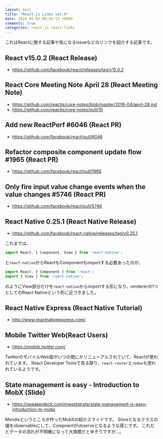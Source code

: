 ```yaml
---
layout: post
title: "React.js Links vol.4"
date: 2016-05-02 09:41:13 +0900
comments: true
categories: react.js react-links
---
```


これはReactに関する記事や気になるissueなどのリンクを紹介する記事です。

<!-- more -->


## React v15.0.2 (React Release)

* https://github.com/facebook/react/releases/tag/v15.0.2

## React Core Meeting Note April 28 (React Meeting Note)

* https://github.com/reactjs/core-notes/blob/master/2016-04/april-28.md
* https://github.com/reactjs/core-notes/pull/10

## Add new ReactPerf #6046 (React PR)

* https://github.com/facebook/react/pull/6046

## Refactor composite component update flow #1965 (React PR)

* https://github.com/facebook/react/pull/1965

## Only fire input value change events when the value changes #5746 (React PR)

* https://github.com/facebook/react/pull/5746

## React Native 0.25.1 (React Native Release)

* https://github.com/facebook/react-native/releases/tag/v0.25.1

これまでは、

```js
import React, { Component, View } from 'react-native';
```

と`react-native`からReactもComponentもimportする必要あったのが、

```js
import React, { Component } from 'react';
import { View } from 'react-native';
```

のようにView部分だけを`react-native`からimportする形になり、rendererの1つとしてのReact Nativeという形に近づきました。

## React Native Express (React Native Tutorial)

* http://www.reactnativeexpress.com/

## Mobile Twitter Web(React Users)

* https://mobile.twitter.com/

TwitterのモバイルWeb版がいつの間にかリニューアルされていて、Reactが使われています。
React Developer Toolsで見る限り、`react-router`と`redux`も使われているようです。

## State management is easy - Introduction to MobX (Slide)

* https://speakerdeck.com/mweststrate/state-management-is-easy-introduction-to-mobx

Mendixというところが作ったMobXの紹介スライドです。
Storeとなるクラスの値をobservableにして、Compnentがobserveとなるような感じです。
これだとデータの流れが不明確になって大規模だと辛そうですが...。

